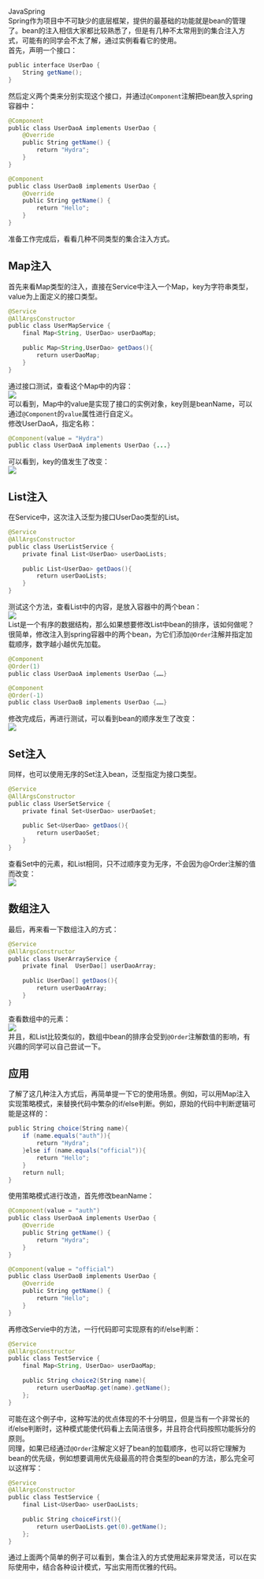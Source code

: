 JavaSpring<br />Spring作为项目中不可缺少的底层框架，提供的最基础的功能就是bean的管理了。bean的注入相信大家都比较熟悉了，但是有几种不太常用到的集合注入方式，可能有的同学会不太了解，通过实例看看它的使用。<br />首先，声明一个接口：
```java
public interface UserDao {  
    String getName();  
}
```
然后定义两个类来分别实现这个接口，并通过`@Component`注解把bean放入spring容器中：
```java
@Component  
public class UserDaoA implements UserDao {  
    @Override  
    public String getName() {  
        return "Hydra";  
    }  
}
```
```java
@Component  
public class UserDaoB implements UserDao {  
    @Override  
    public String getName() {  
        return "Hello";  
    }  
}
```
准备工作完成后，看看几种不同类型的集合注入方式。
<a name="s0bjT"></a>
## Map注入
首先来看Map类型的注入，直接在Service中注入一个Map，key为字符串类型，value为上面定义的接口类型。
```java
@Service  
@AllArgsConstructor  
public class UserMapService {  
    final Map<String, UserDao> userDaoMap;  
  
    public Map<String,UserDao> getDaos(){  
        return userDaoMap;  
    }  
}
```
通过接口测试，查看这个Map中的内容：<br />![](https://cdn.nlark.com/yuque/0/2022/png/396745/1665895401286-c154289f-a601-4b60-8770-eaeb9257294e.png#clientId=u01453f26-cda3-4&from=paste&id=ub7984663&originHeight=353&originWidth=661&originalType=url&ratio=1&rotation=0&showTitle=false&status=done&style=none&taskId=uc8df4fb7-540e-4cbc-a84a-0c288466927&title=)<br />可以看到，Map中的value是实现了接口的实例对象，key则是beanName，可以通过`@Component`的`value`属性进行自定义。<br />修改UserDaoA，指定名称：
```java
@Component(value = "Hydra")  
public class UserDaoA implements UserDao {...}
```
可以看到，key的值发生了改变：<br />![](https://cdn.nlark.com/yuque/0/2022/png/396745/1665895401294-6d9a2649-efd4-4123-8494-bc99afbe6639.png#clientId=u01453f26-cda3-4&from=paste&id=uf55965df&originHeight=316&originWidth=696&originalType=url&ratio=1&rotation=0&showTitle=false&status=done&style=none&taskId=u37133e34-3b5f-4b65-8723-a0a35e903bc&title=)
<a name="ucA5l"></a>
## List注入
在Service中，这次注入泛型为接口UserDao类型的List。
```java
@Service  
@AllArgsConstructor  
public class UserListService {  
    private final List<UserDao> userDaoLists;  
  
    public List<UserDao> getDaos(){  
        return userDaoLists;  
    }  
}
```
测试这个方法，查看List中的内容，是放入容器中的两个bean：<br />![](https://cdn.nlark.com/yuque/0/2022/png/396745/1665895401373-ca800d02-2f9c-4545-b246-930375896851.png#clientId=u01453f26-cda3-4&from=paste&id=u67432f57&originHeight=232&originWidth=610&originalType=url&ratio=1&rotation=0&showTitle=false&status=done&style=none&taskId=ua5a6b2d9-c79e-4b11-b5d1-c11409be413&title=)<br />List是一个有序的数据结构，那么如果想要修改List中bean的排序，该如何做呢？<br />很简单，修改注入到spring容器中的两个bean，为它们添加`@Order`注解并指定加载顺序，数字越小越优先加载。
```java
@Component  
@Order(1)  
public class UserDaoA implements UserDao {……}
```
```java
@Component  
@Order(-1)  
public class UserDaoB implements UserDao {……}
```
修改完成后，再进行测试，可以看到bean的顺序发生了改变：<br />![](https://cdn.nlark.com/yuque/0/2022/png/396745/1665895401294-8311d413-17f4-48a5-a16c-1ee6c5e4aff3.png#clientId=u01453f26-cda3-4&from=paste&id=u910b619b&originHeight=259&originWidth=618&originalType=url&ratio=1&rotation=0&showTitle=false&status=done&style=none&taskId=uafb688c1-e24a-4dc1-8775-e90a0ad28e8&title=)
<a name="AL912"></a>
## Set注入
同样，也可以使用无序的Set注入bean，泛型指定为接口类型。
```java
@Service  
@AllArgsConstructor  
public class UserSetService {  
    private final Set<UserDao> userDaoSet;  
  
    public Set<UserDao> getDaos(){  
        return userDaoSet;  
    }  
}
```
查看Set中的元素，和List相同，只不过顺序变为无序，不会因为@Order注解的值而改变：<br />![](https://cdn.nlark.com/yuque/0/2022/png/396745/1665895401300-27e9f110-b5d5-4146-be30-63e81ad67da1.png#clientId=u01453f26-cda3-4&from=paste&id=ue24085a1&originHeight=243&originWidth=580&originalType=url&ratio=1&rotation=0&showTitle=false&status=done&style=none&taskId=u4a0d2ca6-4815-484e-937e-df2f579c83c&title=)
<a name="niDC8"></a>
## 数组注入
最后，再来看一下数组注入的方式：
```java
@Service  
@AllArgsConstructor  
public class UserArrayService {  
    private final  UserDao[] userDaoArray;  
  
    public UserDao[] getDaos(){  
        return userDaoArray;  
    }  
}
```
查看数组中的元素：<br />![](https://cdn.nlark.com/yuque/0/2022/png/396745/1665895401724-6417f5e4-965e-4cce-9681-7eb5558c799a.png#clientId=u01453f26-cda3-4&from=paste&id=ud364e7f7&originHeight=234&originWidth=535&originalType=url&ratio=1&rotation=0&showTitle=false&status=done&style=none&taskId=ua39b7625-d6db-4d3c-8537-238369c2a79&title=)<br />并且，和List比较类似的，数组中bean的排序会受到`@Order`注解数值的影响，有兴趣的同学可以自己尝试一下。
<a name="aP2xy"></a>
## 应用
了解了这几种注入方式后，再简单提一下它的使用场景。例如，可以用Map注入实现策略模式，来替换代码中繁杂的if/else判断。例如，原始的代码中判断逻辑可能是这样的：
```java
public String choice(String name){  
    if (name.equals("auth")){  
        return "Hydra";  
    }else if (name.equals("official")){  
        return "Hello";  
    }      
    return null;  
}
```
使用策略模式进行改造，首先修改beanName：
```java
@Component(value = "auth")  
public class UserDaoA implements UserDao {  
    @Override  
    public String getName() {  
        return "Hydra";  
    }  
}
```
```java
@Component(value = "official")  
public class UserDaoB implements UserDao {  
    @Override  
    public String getName() {  
        return "Hello";  
    }  
}
```
再修改Servie中的方法，一行代码即可实现原有的if/else判断：
```java
@Service  
@AllArgsConstructor  
public class TestService {  
    final Map<String, UserDao> userDaoMap;  
  
    public String choice2(String name){  
        return userDaoMap.get(name).getName();  
    };  
}
```
可能在这个例子中，这种写法的优点体现的不十分明显，但是当有一个非常长的if/else判断时，这种模式能使代码看上去简洁很多，并且符合代码按照功能拆分的原则。<br />同理，如果已经通过`@Order`注解定义好了bean的加载顺序，也可以将它理解为bean的优先级，例如想要调用优先级最高的符合类型的bean的方法，那么完全可以这样写：
```java
@Service  
@AllArgsConstructor  
public class TestService {  
    final List<UserDao> userDaoLists;  
      
    public String choiceFirst(){  
        return userDaoLists.get(0).getName();  
    };  
}
```
通过上面两个简单的例子可以看到，集合注入的方式使用起来非常灵活，可以在实际使用中，结合各种设计模式，写出实用而优雅的代码。
